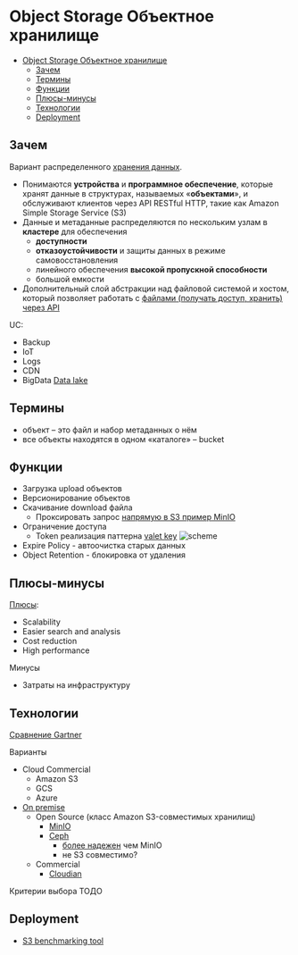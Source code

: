 # Object Storage Объектное хранилище

- [Object Storage Объектное хранилище](#object-storage-объектное-хранилище)
	- [Зачем](#зачем)
	- [Термины](#термины)
	- [Функции](#функции)
	- [Плюсы-минусы](#плюсы-минусы)
	- [Технологии](#технологии)
	- [Deployment](#deployment)

## Зачем

Вариант распределенного [хранения данных](../filesystem/filesystem.md).

- Понимаются __устройства__ и __программное обеспечение__, которые хранят данные в структурах, называемых «__объектами__», и обслуживают клиентов через API RESTful HTTP, такие как Amazon Simple Storage Service (S3)
- Данные и метаданные распределяются по нескольким узлам в __кластере__ для обеспечения
  - __доступности__
  - __отказоустойчивости__ и защиты данных в режиме самовосстановления
  - линейного обеспечения __высокой пропускной способности__
  - большой емкости
- Дополнительный слой абстракции над файловой системой и хостом, который позволяет работать с [файлами (получать доступ, хранить) через API](https://habr.com/ru/company/ozontech/blog/586024/)

UC:

- Backup
- IoT
- Logs
- CDN
- BigData [Data lake](../../arch/pattern/system.design/data.lake.md)

## Термины

- объект – это файл и набор метаданных о нём
- все объекты находятся в одном «каталоге» – bucket

## Функции

- Загрузка upload объектов
- Версионирование объектов
- Скачивание download файла
	- Проксировать запрос [напрямую в S3 пример MinIO](https://habr.com/ru/company/ozontech/blog/586024/)
- Ограничение доступа
	- Token реализация паттерна [valet key](https://learn.microsoft.com/en-us/azure/architecture/patterns/valet-key)
	![scheme](https://learn.microsoft.com/en-us/azure/architecture/patterns/_images/valet-key-pattern.png)
- Expire Policy - автоочистка старых данных
- Object Retention - блокировка от удаления

## Плюсы-минусы

[Плюсы](https://cloudian.com/guides/hybrid-it/on-premises-object-storage/):

- Scalability
- Easier search and analysis
- Cost reduction
- High performance

Минусы

- Затраты на инфраструктуру

## Технологии

[Сравнение Gartner](https://www.gartner.com/reviews/market/distributed-file-systems-and-object-storage)

Варианты

- Cloud Commercial
	- Amazon S3
	- GCS
	- Azure
- [On premise](https://geekflare.com/self-hosted-s3/)
	- Open Source (класс Amazon S3-совместимых хранилищ)
		- [MinIO](minio.md)
		- [Ceph](https://ceph.com/en/)
			- [более надежен](https://habr.com/ru/company/ozontech/blog/586024/#comment_23647704) чем MinIO
			- не S3 совместимо?
	- Commercial		
		- [Cloudian](https://cloudian.com/guides/hybrid-it/on-premises-object-storage/)

Критерии выбора
ТОДО

## Deployment

- [S3 benchmarking tool](https://github.com/minio/warp)
